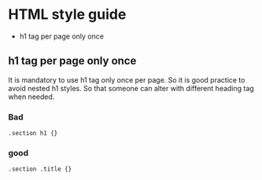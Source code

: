 # HTML style guide
- h1 tag per page only once


## h1 tag per page only once 
It is mandatory to use h1 tag only once per page. So it is good practice to avoid nested h1 styles. So that someone can alter with different heading tag when needed.

### Bad 
```
.section h1 {}
```

### good 
```
.section .title {}
```
